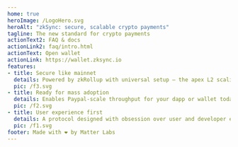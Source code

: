 ```yaml
---
home: true
heroImage: /LogoHero.svg
heroAlt: "zkSync: secure, scalable crypto payments"
tagline: The new standard for crypto payments
actionText2: FAQ & docs
actionLink2: faq/intro.html
actionText: Open wallet
actionLink: https://wallet.zksync.io
features:
- title: Secure like mainnet
  details: Powered by zkRollup with universal setup — the apex L2 scaling solution.
  pic: /f3.svg
- title: Ready for mass adoption
  details: Enables Paypal-scale throughput for your dapp or wallet today.
  pic: /f2.svg
- title: User experience first
  details: A protocol designed with obsession over user and developer experience.
  pic: /f1.svg
footer: Made with ❤️ by Matter Labs
---
```

